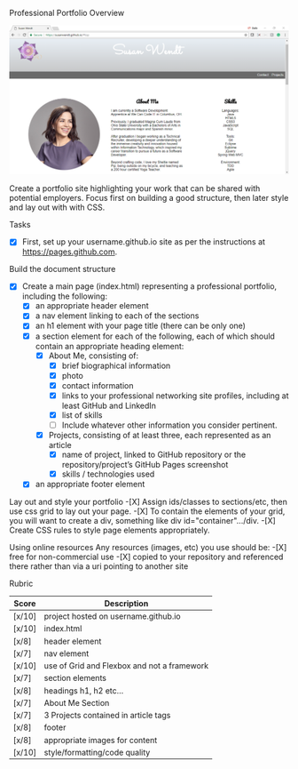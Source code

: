 Professional Portfolio Overview

![Webpage preview](./images/webpagepreview.png)

Create a portfolio site highlighting your work that can be shared with potential employers. Focus first on building a good structure, then later style and lay out with with CSS.

Tasks
-[X] First, set up your username.github.io site as per the instructions at https://pages.github.com.

Build the document structure
-[X] Create a main page (index.html) representing a professional portfolio, including the following:
	-[X] an appropriate header element
	-[X] a nav element linking to each of the sections
	-[X] an h1 element with your page title (there can be only one)
	-[X] a section element for each of the following, each of which should contain an appropriate heading element:
		-[X] About Me, consisting of:
			-[X] brief biographical information
			-[X] photo
			-[X] contact information
			-[X] links to your professional networking site profiles, including at least GitHub and LinkedIn
			-[X] list of skills
			-[ ] Include whatever other information you consider pertinent.
		-[X] Projects, consisting of at least three, each represented as an article
			-[X] name of project, linked to GitHub repository or the repository/project’s GitHub Pages screenshot
			-[X] skills / technologies used
	-[X] an appropriate footer element

Lay out and style your portfolio
	-[X] Assign ids/classes to sections/etc, then use css grid to lay out your page. 
	-[X] To contain the elements of your grid, you will want to create a div, something like div id="container".../div.
	-[X] Create CSS rules to style page elements appropriately.

Using online resources
	Any resources (images, etc) you use should be:
		-[X] free for non-commercial use
		-[X] copied to your repository and referenced there rather than via a uri pointing to another site

Rubric

Score | Description
----- | -----------
[x/10] | project hosted on username.github.io
[x/10] | index.html
[x/8] | header element
[x/7] | nav element
[x/10] | use of Grid and Flexbox and not a framework
[x/7] | section elements
[x/8] | headings h1, h2 etc…
[x/7] | About Me Section
[x/7] | 3 Projects contained in article tags
[x/8] | footer
[x/8] | appropriate images for content
[x/10] | style/formatting/code quality